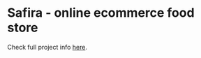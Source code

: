 # Safira - online ecommerce food store

Check full project info [here](https://github.com/alexhcj/safira-web/blob/main/README.md).
